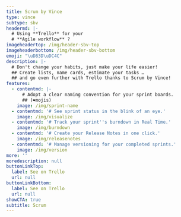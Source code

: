 ```yaml
---
title: Scrum by Vince
type: vince
subtype: sbv
headermd: |-
  # Using **Trello** for your
  # **Agile workflow** ?
imageheadertop: /img/header-sbv-top
imageheaderbottom: /img/header-sbv-bottom
emoji: "\uD83D\uDC4C"
description: |-
  # Don't change your habits, just make your life easier!
  ## Create lists, name cards, estimate your tasks … 
  ## and go even further with Trello thanks to Scrum by Vince!
features:
  - contentmd: |-
      # Adopt a clear naming convention for your sprint boards.
      ## (❤️mojis)
    image: /img/sprint-name
  - contentmd: '# See sprint status in the blink of an eye.'
    image: /img/visualize
  - contentmd: '# Track your sprint''s burndown in Real Time.'
    image: /img/burndown
  - contentmd: '# Create your Release Notes in one click.'
    image: /img/releasenotes
  - contentmd: '# Manage versioning for your completed sprints.'
    image: /img/version
more: ''
moredescription: null
buttonLinkTop:
  label: See on Trello
  url: null
buttonLinkBottom:
  label: See on Trello
  url: null
showCTA: true
subtitle: Scrum
---
```


